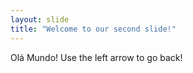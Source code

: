 ```yaml
---
layout: slide
title: "Welcome to our second slide!"
---
```

Olá Mundo!
Use the left arrow to go back!
